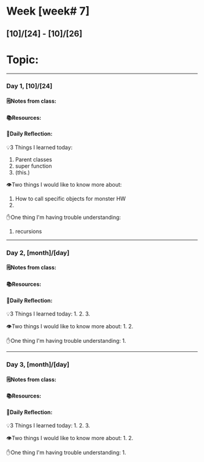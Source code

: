 # Week [week# 7]
## [10]/[24] - [10]/[26]

# Topic:

___

### Day 1, [10]/[24]

#### 🗒️Notes from class:

#### 📚Resources:


#### 💭Daily Reflection:

💡3 Things I learned today:
1. Parent classes
2. super function
3. (this.)

👁️Two things I would like to know more about:
1. How to call specific objects for monster HW
2. 

✋One thing I'm having trouble understanding:
1. recursions


___

### Day 2, [month]/[day] 

#### 🗒️Notes from class:

#### 📚Resources:


#### 💭Daily Reflection:

💡3 Things I learned today:
1. 
2. 
3. 

👁️Two things I would like to know more about:
1. 
2. 

✋One thing I'm having trouble understanding:
1. 

___

### Day 3, [month]/[day]
#### 🗒️Notes from class:

#### 📚Resources:


#### 💭Daily Reflection:

💡3 Things I learned today:
1. 
2. 
3. 

👁️Two things I would like to know more about:
1. 
2. 

✋One thing I'm having trouble understanding:
1. 
 

